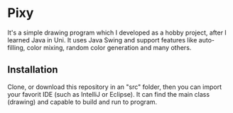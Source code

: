 # Pixy
It's a simple drawing program which I developed as a hobby project, after I learned Java in Uni. It uses Java Swing and support features like auto-filling, color mixing, random color generation and many others.

## Installation

Clone, or download this repository in an "src" folder, then you can import your favorit IDE (such as IntelliJ or Eclipse). It can find the main class (drawing) and capable to build and run to program.
